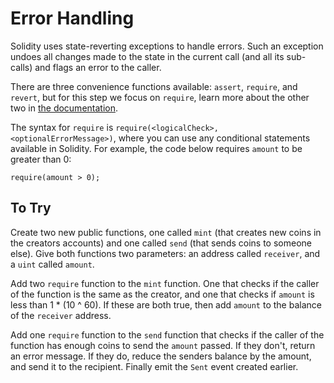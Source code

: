 # Error Handling

Solidity uses state-reverting exceptions to handle errors. Such an exception undoes all changes made to the state in the current call (and all its sub-calls) and flags an error to the caller.

There are three convenience functions available: `assert`, `require`, and `revert`, but for this step we focus on `require`, learn more about the other two in [the documentation](https://solidity.readthedocs.io/en/latest/control-structures.html#assert-and-require).

The syntax for `require` is `require(<logicalCheck>, <optionalErrorMessage>)`, where you can use any conditional statements available in Solidity. For example, the code below requires `amount` to be greater than 0:

```solidity
require(amount > 0);
```

## To Try

Create two new public functions, one called `mint` (that creates new coins in the creators accounts) and one called `send` (that sends coins to someone else). Give both functions two parameters: an address called `receiver`, and a `uint` called `amount`.

Add two `require` function to the `mint` function. One that checks if the caller of the function is the same as the creator, and one that checks if `amount` is less than 1 \* (10 ^ 60). If these are both true, then add `amount` to the balance of the `receiver` address.

Add one `require` function to the `send` function that checks if the caller of the function has enough coins to send the `amount` passed. If they don't, return an error message. If they do, reduce the senders balance by the amount, and send it to the recipient. Finally emit the `Sent` event created earlier.
